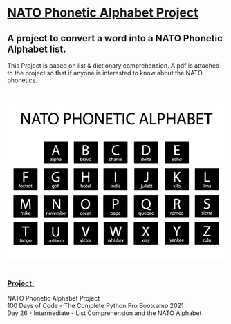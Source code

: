 # <u>**NATO Phonetic Alphabet Project**</u>

## A project to convert a word into a NATO Phonetic Alphabet list.<br /> 

This Project is based on list & dictionary comprehension. A pdf is attached 
to the project so that if anyone is interested to know about the NATO 
phonetics.</br> </br>

![NATO Alphabet](image.jpg) <br /> <br />
### <u>**Project:**</u> <br />
NATO Phonetic Alphabet Project<br />
100 Days of Code - The Complete Python Pro Bootcamp 2021 <br />
Day 26 - Intermediate - List Comprehension and the NATO Alphabet